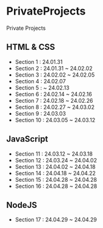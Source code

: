 # PrivateProjects
Private Projects

## HTML & CSS
- Section 1 : 24.01.31
- Section 2 : 24.01.31 ~ 24.02.02
- Section 3 : 24.02.02 ~ 24.02.05
- Section 4 : 24.02.07
- Section 5 : ~ 24.02.13
- Section 6 : 24.02.14 ~ 24.02.16
- Section 7 : 24.02.18 ~ 24.02.26
- Section 8 : 24.02.27 ~ 24.03.02
- Section 9 : 24.03.03
- Section 10 : 24.03.05 ~ 24.03.12

## JavaScript
- Section 11 : 24.03.12 ~ 24.03.18
- Section 12 : 24.03.24 ~ 24.04.02
- Section 13 : 24.04.02 ~ 24.04.18
- Section 14 : 24.04.18 ~ 24.04.22
- Section 15 : 24.04.28 ~ 24.04.28
- Section 16 : 24.04.28 ~ 24.04.28

## NodeJS
- Section 17 : 24.04.29 ~ 24.04.29
